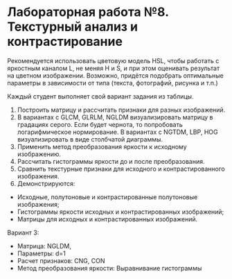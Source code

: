 # Лабораторная работа №8. Текстурный анализ и контрастирование

Рекомендуется использовать цветовую модель HSL, чтобы работать с яркостным
каналом L, не меняя H и S, и при этом оценивать результат на цветном изображении.
Возможно, придётся подобрать оптимальные параметры в зависимости от типа
(текста, фотографий, рисунка и т.п.)

Каждый студент выполняет свой вариант задания из таблицы.

1. Построить матрицу и рассчитать признаки для разных изображений.
2. В вариантах с GLCM, GLRLM, NGLDM визуализировать матрицу в градациях
серого. Если будет чернота, то попробовать логарифмическое нормирование.
В вариантах с NGTDM, LBP, HOG визуализировать в виде столбчатой диаграммы.
3.  Применить метод преобразования яркости к исходному изображению.
4. Рассчитать гистограммы яркости до и после преобразования.
5. Сравнить текстурные признаки для исходного и контрастированного изображения.
6. Демонстрируются:
* Исходные, полутоновые и контрастированные полутоновые изображения;
* Гистограммы яркости исходных и контрастированных изображений; 
* Матрицы для исходных и контрастированных изображений.

Вариант 3: 

* Матрица: NGLDM, 
* Параметры: d=1 
* Расчет признаков: CNG, CON 
* Метод преобразования яркости: Выравнивание гистограммы
